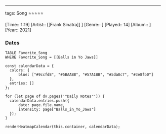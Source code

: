 ---
tags: Song ⭐⭐⭐⭐⭐ 

[Time:: 1:19]
[Artist:: [[Frank Sinatra]] ]
[Genre:: ]
[Played:: 14]
[Album:: ]
[Year:: 2021]
### Dates
````dataview
TABLE Favorite_Song
WHERE Favorite_Song = [[Balls in Yo Jaws]]
````
  ```dataviewjs
const calendarData = { 
	colors: { 
		blue: ["#9ccfd8", "#5BAAB8", "#57A1BB", "#5da8c7", "#3e8fb0"] 
	}, 
	entries: [] 
}; 

for (let page of dv.pages('"Daily Notes"')) { 
	calendarData.entries.push({ 
		date: page.file.name, 
		intensity: page["Balls_in_Yo_Jaws"]
	}); 
} 

renderHeatmapCalendar(this.container, calendarData);
```
